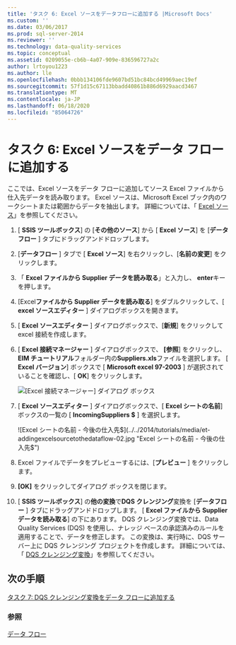 ```yaml
---
title: 'タスク 6: Excel ソースをデータフローに追加する |Microsoft Docs'
ms.custom: ''
ms.date: 03/06/2017
ms.prod: sql-server-2014
ms.reviewer: ''
ms.technology: data-quality-services
ms.topic: conceptual
ms.assetid: 0209055e-cb6b-4a07-909e-836596727a2c
author: lrtoyou1223
ms.author: lle
ms.openlocfilehash: 0bbb134106fde9607bd51bc84bcd49969aec19ef
ms.sourcegitcommit: 57f1d15c67113bbadd40861b886d6929aacd3467
ms.translationtype: MT
ms.contentlocale: ja-JP
ms.lasthandoff: 06/18/2020
ms.locfileid: "85064726"
---
```

# <a name="task-6-adding-excel-source-to-the-data-flow"></a>タスク 6: Excel ソースをデータ フローに追加する
  ここでは、Excel ソースをデータ フローに追加してソース Excel ファイルから仕入先データを読み取ります。 Excel ソースは、Microsoft Excel ブック内のワークシートまたは範囲からデータを抽出します。 詳細については、「 [Excel ソース](../integration-services/data-flow/excel-source.md)」を参照してください。

1.  [ **SSIS ツールボックス**] の [**その他のソース**] から [ **Excel ソース**] を [**データフロー** ] タブにドラッグアンドドロップします。

2.  [**データフロー** ] タブで [ **Excel ソース**] を右クリックし、[**名前の変更**] をクリックします。

3.  「 **Excel ファイルから Supplier データを読み取る**」と入力し、 **enter**キーを押します。

4.  [Excel**ファイルから Supplier データを読み取る**] をダブルクリックして、[ **excel ソースエディター** ] ダイアログボックスを開きます。

5.  [ **Excel ソースエディター** ] ダイアログボックスで、[**新規**] をクリックして excel 接続を作成します。

6.  [ **Excel 接続マネージャー** ] ダイアログボックスで、 **[参照**] をクリックし、 **EIM チュートリアル**フォルダー内の**Suppliers.xls**ファイルを選択します。 [ **Excel バージョン**] ボックスで [ **Microsoft excel 97-2003** ] が選択されていることを確認し、[ **OK**] をクリックします。

     ![[Excel 接続マネージャー] ダイアログ ボックス](../../2014/tutorials/media/et-addingexcelsourcetothedataflow-01.jpg "[Excel 接続マネージャー] ダイアログ ボックス")

7.  [ **Excel ソースエディター** ] ダイアログボックスで、[ **Excel シートの名前**] ボックスの一覧の [ **IncomingSuppliers $** ] を選択します。

     ![Excel シートの名前 - 今後の仕入先$](../../2014/tutorials/media/et-addingexcelsourcetothedataflow-02.jpg "Excel シートの名前 - 今後の仕入先$")

8.  Excel ファイルでデータをプレビューするには、[**プレビュー** ] をクリックします。

9. **[OK]** をクリックしてダイアログ ボックスを閉じます。

10. [ **SSIS ツールボックス**] の**他の変換**で**DQS クレンジング**変換を [**データフロー** ] タブにドラッグアンドドロップします。 [ **Excel ファイルから Supplier データを読み取る**] の下にあります。 DQS クレンジング変換では、Data Quality Services (DQS) を使用し、ナレッジ ベースの承認済みのルールを適用することで、データを修正します。 この変換は、実行時に、DQS サーバー上に DQS クレンジング プロジェクトを作成します。 詳細については、「 [DQS クレンジング変換](https://msdn.microsoft.com/library/ee677619.aspx)」を参照してください。

## <a name="next-step"></a>次の手順

[タスク 7: DQS クレンジング変換をデータ フローに追加する](task-7-adding-dqs-cleansing-transform-to-the-data-flow.md)

### <a name="see-also"></a>参照

[データ フロー](../integration-services/data-flow/data-flow.md)
